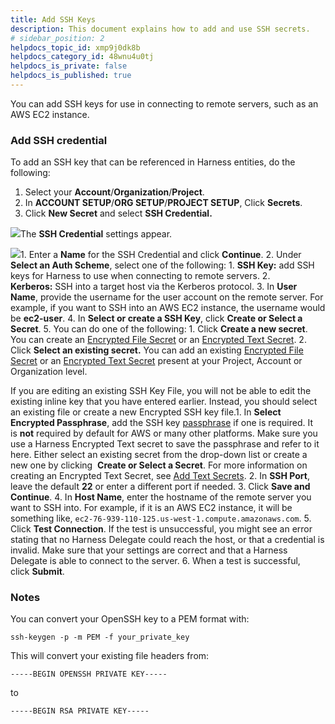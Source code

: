 ```yaml
---
title: Add SSH Keys
description: This document explains how to add and use SSH secrets.
# sidebar_position: 2
helpdocs_topic_id: xmp9j0dk8b
helpdocs_category_id: 48wnu4u0tj
helpdocs_is_private: false
helpdocs_is_published: true
---
```


You can add SSH keys for use in connecting to remote servers, such as an AWS EC2 instance.

### Add SSH credential

To add an SSH key that can be referenced in Harness entities, do the following:

1. Select your **Account**/**Organization**/**Project**.
2. In **ACCOUNT SETUP**/**ORG SETUP**/**PROJECT SETUP**, Click **Secrets**.
3. Click **New Secret** and select **SSH Credential.**

![](https://files.helpdocs.io/i5nl071jo5/articles/xmp9j0dk8b/1619288020327/image.png)The **SSH Credential** settings appear.

![](https://files.helpdocs.io/i5nl071jo5/articles/xmp9j0dk8b/1627898639058/screenshot-2021-08-02-at-3-33-06-pm.png)1. Enter a **Name** for the SSH Credential and click **Continue**.
2. Under **Select an Auth Scheme**, select one of the following:
	1. **SSH Key:** add SSH keys for Harness to use when connecting to remote servers.
	2. **Kerberos:** SSH into a target host via the Kerberos protocol.
3. In **User Name**, provide the username for the user account on the remote server. For example, if you want to SSH into an AWS EC2 instance, the username would be **ec2-user**.
4. In **Select or create a SSH Key**, click **Create or Select a Secret**.
5. You can do one of the following:
	1. Click **Create a new secret**. You can create an [Encrypted File Secret](../6_Security/3-add-file-secrets.md) or an [Encrypted Text Secret](../6_Security/2-add-use-text-secrets.md).
	2. Click **Select an existing secret.** You can add an existing [Encrypted File Secret](../6_Security/3-add-file-secrets.md) or an [Encrypted Text Secret](../6_Security/2-add-use-text-secrets.md) present at your Project, Account or Organization level.

If you are editing an existing SSH Key File, you will not be able to edit the existing inline key that you have entered earlier. Instead, you should select an existing file or create a new Encrypted SSH key file.1. In **Select Encrypted Passphrase**, add the SSH key [passphrase](https://www.ssh.com/ssh/passphrase) if one is required. It is **not** required by default for AWS or many other platforms. Make sure you use a Harness Encrypted Text secret to save the passphrase and refer to it here. Either select an existing secret from the drop-down list or create a new one by clicking  **Create or Select a Secret**. For more information on creating an Encrypted Text Secret, see [Add Text Secrets](../6_Security/2-add-use-text-secrets.md).
2. In **SSH Port**, leave the default **22** or enter a different port if needed.
3. Click **Save and Continue**.
4. In **Host Name**, enter the hostname of the remote server you want to SSH into. For example, if it is an AWS EC2 instance, it will be something like, `ec2-76-939-110-125.us-west-1.compute.amazonaws.com`.
5. Click **Test Connection**. If the test is unsuccessful, you might see an error stating that no Harness Delegate could reach the host, or that a credential is invalid. Make sure that your settings are correct and that a Harness Delegate is able to connect to the server.
6. When a test is successful, click **Submit**.

### Notes

You can convert your OpenSSH key to a PEM format with:

`ssh-keygen -p -m PEM -f your_private_key`

This will convert your existing file headers from:

`-----BEGIN OPENSSH PRIVATE KEY-----`

to

`-----BEGIN RSA PRIVATE KEY-----`

